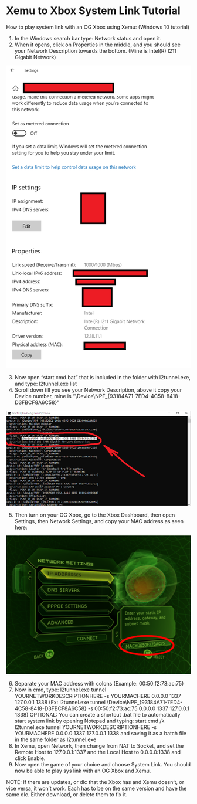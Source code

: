 # Xemu to Xbox System Link Tutorial

How to play system link with an OG Xbox using Xemu:
(Windows 10 tutorial)

1.	In the Windows search bar type: Network status and open it.
2.	When it opens, click on Properties in the middle, and you should see your Network Description towards the bottom. (Mine is Intel(R) I211 Gigabit Network)

![Screenshot](tut1.png)

3.	Now open “start cmd.bat” that is included in the folder with l2tunnel.exe, and type: l2tunnel.exe list
4.	Scroll down till you see your Network Description, above it copy your Device number, mine is “\Device\NPF_{93184A71-7ED4-4C58-8418-D3FBCF8A6C58}”

![Screenshot](tut2.png)
 
5.	Then turn on your OG Xbox, go to the Xbox Dashboard, then open Settings, then Network Settings, and copy your MAC address as seen here:

![Screenshot](tut3.png)

6.	Separate your MAC address with colons (Example: 00:50:f2:73:ac:75)
7.	Now in cmd, type: l2tunnel.exe tunnel YOURNETWORKDESCRIPTIONHERE -s YOURMACHERE 0.0.0.0 1337 127.0.0.1 1338 (Ex: l2tunnel.exe tunnel \Device\NPF_{93184A71-7ED4-4C58-8418-D3FBCF8A6C58} -s 00:50:f2:73:ac:75 0.0.0.0 1337 127.0.0.1 1338)
OPTIONAL:
	You can create a shortcut .bat file to automatically start system link by opening Notepad and typing: start cmd /k l2tunnel.exe tunnel YOURNETWORKDESCRIPTIONHERE -s YOURMACHERE 0.0.0.0 1337 127.0.0.1 1338 and saving it as a batch file in the same folder as l2tunnel.exe
8.	In Xemu, open Network, then change from NAT to Socket, and set the Remote Host to 127.0.0.1:1337 and the Local Host to 0.0.0.0:1338 and click Enable.
9.	Now open the game of your choice and choose System Link. You should now be able to play sys link with an OG Xbox and Xemu.

NOTE:
If there are updates, or dlc that the Xbox has and Xemu doesn’t, or vice versa, it won’t work. Each has to be on the same version and have the same dlc. Either download, or delete them to fix it.
